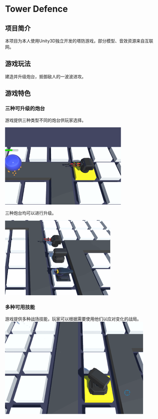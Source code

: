 # Tower Defence

## 项目简介

本项目为本人使用Unity3D独立开发的塔防游戏，部分模型、音效资源来自互联网。




## 游戏玩法

建造并升级炮台，抵御敌人的一波波进攻。




## 游戏特色


### 三种可升级的炮台

游戏提供三种类型不同的炮台供玩家选择。

<img src="https://github.com/StarryJam/TowerDefence/blob/master/README_Pic/turrets.gif" alt="turrets" style="zoom: 67%;" />




三种炮台均可以进行升级。

<img src="https://github.com/StarryJam/TowerDefence/blob/master/README_Pic/upgrade.gif" alt="upgrade" style="zoom: 67%;" />




### 多种可用技能

游戏提供多种战场技能，玩家可以根据需要使用他们以应对变化的战局。
<img src="https://github.com/StarryJam/TowerDefence/blob/master/README_Pic/skills.gif" alt="skills" style="zoom: 80%;" />

